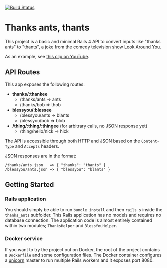 [![Build Status](https://travis-ci.org/mfoo/thanks_ants.svg?branch=master)](https://travis-ci.org/mfoo/thanks_ants)

# Thanks ants, thants

This project is a basic and minimal Rails 4 API to convert inputs like "thanks ants" to "thants", a joke from the comedy television show [Look Around You](https://en.wikipedia.org/wiki/Look_Around_You).

As an example, see [this clip on YouTube](https://www.youtube.com/watch?v=9jtU9BbReQk).

## API Routes

This app exposes the following routes:

* **thanks/:thankee**
	* /thanks/ants => ants
	* /thanks/bob => thob
* **blessyou/:blessee**
	* /blessyou/ants => blants
	* /blessyou/bob => blob
* **/thing/:thing/:thingee** (for arbitrary calls, no JSON response yet)
	* /thing/hello/nick => hick

The API is accessible through both HTTP and JSON based on the `Content-Type` and `Accepts` headers.

JSON responses are in the format:

```
/thanks/ants.json   => { "thanks": "thants" }
/blessyou/ants.json => { "blessyou": "blants" }
```

## Getting Started

### Rails application
You should simply be able to run `bundle install` and then `rails s` inside the `thanks_ants` subfolder. This Rails application has no models and requires no database connection. The application code is almost entirely contained within two modules; `ThanksHelper` and `BlessYouHelper`.

### Docker service
If you want to try the project out on Docker, the root of the project contains a `Dockerfile` and some configuration files. The Docker container configures a [unicorn](http://unicorn.bogomips.org/) master to run multiple Rails workers and it exposes port 8080.
